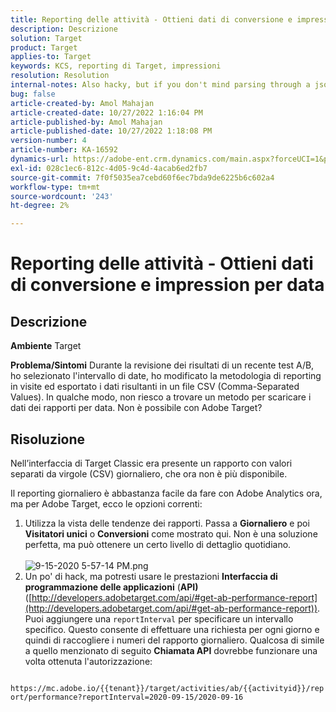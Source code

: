 ```yaml
---
title: Reporting delle attività - Ottieni dati di conversione e impression per data
description: Descrizione
solution: Target
product: Target
applies-to: Target
keywords: KCS, reporting di Target, impressioni
resolution: Resolution
internal-notes: Also hacky, but if you don't mind parsing through a json file for the data, the UI makes a request to get that daily data when you load the trend report above you could grab. If you monitor the network calls it should be one with the file name of performance.at.json.
bug: false
article-created-by: Amol Mahajan
article-created-date: 10/27/2022 1:16:04 PM
article-published-by: Amol Mahajan
article-published-date: 10/27/2022 1:18:08 PM
version-number: 4
article-number: KA-16592
dynamics-url: https://adobe-ent.crm.dynamics.com/main.aspx?forceUCI=1&pagetype=entityrecord&etn=knowledgearticle&id=fc74787f-f955-ed11-bba2-6045bd006793
exl-id: 028c1ec6-812c-4d05-9c4d-4acab6ed2fb7
source-git-commit: 7f0f5035ea7cebd60f6ec7bda9de6225b6c602a4
workflow-type: tm+mt
source-wordcount: '243'
ht-degree: 2%

---
```


# Reporting delle attività - Ottieni dati di conversione e impression per data

## Descrizione

<b>Ambiente</b>
Target


<b>Problema/Sintomi</b>
Durante la revisione dei risultati di un recente test A/B, ho selezionato l&#39;intervallo di date, ho modificato la metodologia di reporting in visite ed esportato i dati risultanti in un file CSV (Comma-Separated Values). In qualche modo, non riesco a trovare un metodo per scaricare i dati dei rapporti per data. Non è possibile con Adobe Target?




## Risoluzione


Nell’interfaccia di Target Classic era presente un rapporto con valori separati da virgole (CSV) giornaliero, che ora non è più disponibile.

Il reporting giornaliero è abbastanza facile da fare con Adobe Analytics ora, ma per Adobe Target, ecco le opzioni correnti:

1. Utilizza la vista delle tendenze dei rapporti. Passa a <b>Giornaliero</b> e poi <b>Visitatori unici</b> o <b>Conversioni</b> come mostrato qui. Non è una soluzione perfetta, ma può ottenere un certo livello di dettaglio quotidiano.<br>\
   ![9-15-2020 5-57-14 PM.png](https://experienceleaguecommunities.adobe.com/t5/image/serverpage/image-id/26856iB79D1F7E2EB217FD/image-size/medium?v=1.0&amp;amp;px=400)
2. Un po&#39; di hack, ma potresti usare le prestazioni <b>Interfaccia di programmazione delle applicazioni</b> (<b>API)</b> ([http://developers.adobetarget.com/api/#get-ab-performance-report](http://developers.adobetarget.com/api/#get-ab-performance-report)). Puoi aggiungere una `reportInterval` per specificare un intervallo specifico. Questo consente di effettuare una richiesta per ogni giorno e quindi di raccogliere i numeri del rapporto giornaliero. Qualcosa di simile a quello menzionato di seguito <b>Chiamata API</b> dovrebbe funzionare una volta ottenuta l&#39;autorizzazione:


`      https://mc.adobe.io/{{tenant}}/target/activities/ab/{{activityid}}/report/performance?reportInterval=2020-09-15/2020-09-16`
